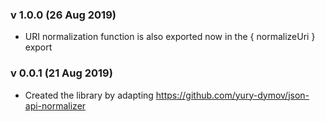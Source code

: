 ### v 1.0.0 (26 Aug 2019)
- URI normalization function is also exported now in the { normalizeUri } export

### v 0.0.1 (21 Aug 2019)
- Created the library by adapting https://github.com/yury-dymov/json-api-normalizer
